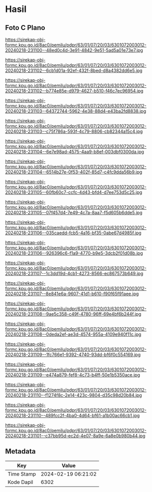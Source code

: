 # Hasil

## Foto C Plano

https://sirekap-obj-formc.kpu.go.id/8ac0/pemilu/pdpr/63/01/07/20/03/6301072003012-20240218-231100--48ed0c4d-3e91-4842-9e51-5ad5a01e73e7.jpg

https://sirekap-obj-formc.kpu.go.id/8ac0/pemilu/pdpr/63/01/07/20/03/6301072003012-20240218-231102--6cb1d01a-92ef-432f-8bed-d8a4382dd6e5.jpg

https://sirekap-obj-formc.kpu.go.id/8ac0/pemilu/pdpr/63/01/07/20/03/6301072003012-20240218-231102--b774e85e-d979-4627-b510-f46c7ec96954.jpg

https://sirekap-obj-formc.kpu.go.id/8ac0/pemilu/pdpr/63/01/07/20/03/6301072003012-20240218-231103--64372744-5962-4e38-88d4-e43ba2fd8838.jpg

https://sirekap-obj-formc.kpu.go.id/8ac0/pemilu/pdpr/63/01/07/20/03/6301072003012-20240218-231103--c75f786a-593f-4c79-8806-cb82344a15c4.jpg

https://sirekap-obj-formc.kpu.go.id/8ac0/pemilu/pdpr/63/01/07/20/03/6301072003012-20240218-231104--6e7e98ad-4575-4aa9-b8ef-003dbf0300da.jpg

https://sirekap-obj-formc.kpu.go.id/8ac0/pemilu/pdpr/63/01/07/20/03/6301072003012-20240218-231104--6514b27e-0f53-402f-85d7-c4fc9dda56b9.jpg

https://sirekap-obj-formc.kpu.go.id/8ac0/pemilu/pdpr/63/01/07/20/03/6301072003012-20240218-231105--60fb60c7-ccfc-4d43-bfd4-d7ee753d5c25.jpg

https://sirekap-obj-formc.kpu.go.id/8ac0/pemilu/pdpr/63/01/07/20/03/6301072003012-20240218-231105--07f457d4-7e49-4c7a-8aa7-f5d605b6dde5.jpg

https://sirekap-obj-formc.kpu.go.id/8ac0/pemilu/pdpr/63/01/07/20/03/6301072003012-20240218-231106--035caedd-fcb5-4a16-bf35-0abe67d4985f.jpg

https://sirekap-obj-formc.kpu.go.id/8ac0/pemilu/pdpr/63/01/07/20/03/6301072003012-20240218-231106--926396c6-f1a9-4770-b9e5-3dcb2f01d08b.jpg

https://sirekap-obj-formc.kpu.go.id/8ac0/pemilu/pdpr/63/01/07/20/03/6301072003012-20240218-231107--1c3dd19d-4cb1-4273-8566-ec867573b649.jpg

https://sirekap-obj-formc.kpu.go.id/8ac0/pemilu/pdpr/63/01/07/20/03/6301072003012-20240218-231107--8e841e6a-9607-41d1-b610-f90f65f91aee.jpg

https://sirekap-obj-formc.kpu.go.id/8ac0/pemilu/pdpr/63/01/07/20/03/6301072003012-20240218-231108--9ae5c358-c49f-4780-96ff-69e4bf6b244f.jpg

https://sirekap-obj-formc.kpu.go.id/8ac0/pemilu/pdpr/63/01/07/20/03/6301072003012-20240218-231108--0deda2ef-ae3d-4574-955a-4109e940f11c.jpg

https://sirekap-obj-formc.kpu.go.id/8ac0/pemilu/pdpr/63/01/07/20/03/6301072003012-20240218-231109--1fc766e1-9392-4740-93dd-bf6f0c554169.jpg

https://sirekap-obj-formc.kpu.go.id/8ac0/pemilu/pdpr/63/01/07/20/03/6301072003012-20240218-231109--e474a879-fef8-4c73-b4ff-50e1b5350ace.jpg

https://sirekap-obj-formc.kpu.go.id/8ac0/pemilu/pdpr/63/01/07/20/03/6301072003012-20240218-231110--f1274f8c-2e14-423c-9804-d35c98d20b84.jpg

https://sirekap-obj-formc.kpu.go.id/8ac0/pemilu/pdpr/63/01/07/20/03/6301072003012-20240218-231110--489fcc2f-4ba0-4d64-bf61-a1b00ac66cb1.jpg

https://sirekap-obj-formc.kpu.go.id/8ac0/pemilu/pdpr/63/01/07/20/03/6301072003012-20240218-231101--c37bb95d-ec2d-4e07-8a9e-6a8e0b980b44.jpg


## Metadata

| Key        | Value               |
| ---------- | ------------------- |
| Time Stamp | 2024-02-19 06:21:02 |
| Kode Dapil | 6302                |



